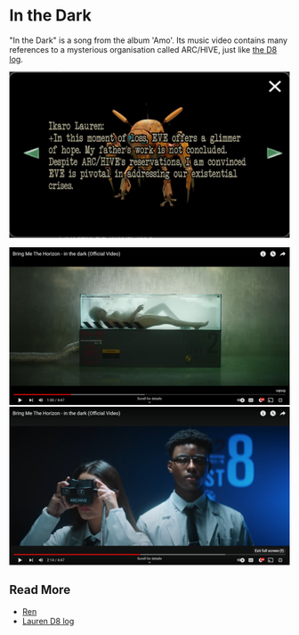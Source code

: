 # In the Dark

"In the Dark" is a song from the album 'Amo'. Its music video contains many references to a mysterious 
organisation called ARC/HIVE, just like [the D8 log](../files/lauren_d8_log).

![arc-hive-arg.png](../../Resources/amo/arc-hive-arg.png)

![arc_hive_corporation.png](../../Resources/amo/inthedark/arc_hive_corporation.png)
![arc_hive_corporation2.png](../../Resources/amo/inthedark/arc_hive_corporation2.png)

## Read More

- [Ren](../characters/ren)
- [Lauren D8 log](../files/lauren_d8_log)
